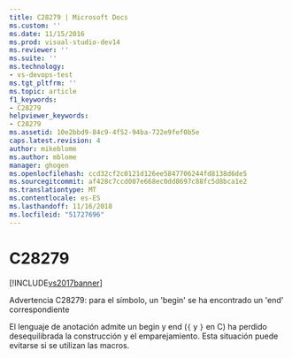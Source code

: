 ```yaml
---
title: C28279 | Microsoft Docs
ms.custom: ''
ms.date: 11/15/2016
ms.prod: visual-studio-dev14
ms.reviewer: ''
ms.suite: ''
ms.technology:
- vs-devops-test
ms.tgt_pltfrm: ''
ms.topic: article
f1_keywords:
- C28279
helpviewer_keywords:
- C28279
ms.assetid: 10e2bbd9-84c9-4f52-94ba-722e9fef0b5e
caps.latest.revision: 4
author: mikeblome
ms.author: mblome
manager: ghogen
ms.openlocfilehash: ccd32cf2c0121d126ee5847706244fd8138d6de5
ms.sourcegitcommit: af428c7ccd007e668ec0dd8697c88fc5d8bca1e2
ms.translationtype: MT
ms.contentlocale: es-ES
ms.lasthandoff: 11/16/2018
ms.locfileid: "51727696"
---
```

# <a name="c28279"></a>C28279
[!INCLUDE[vs2017banner](../includes/vs2017banner.md)]

Advertencia C28279: para el símbolo, un 'begin' se ha encontrado un 'end' correspondiente  
  
 El lenguaje de anotación admite un begin y end (`{` y `}` en C) ha perdido desequilibrada la construcción y el emparejamiento. Esta situación puede evitarse si se utilizan las macros.



